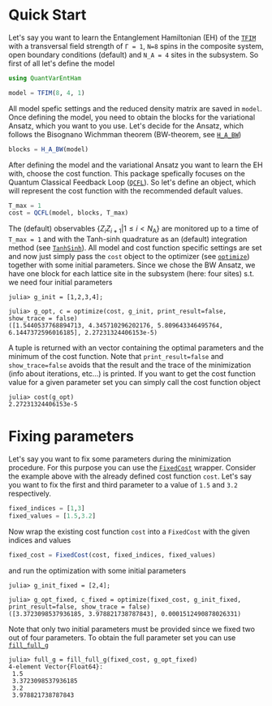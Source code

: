 # Quick Start 

Let's say you want to learn the Entanglement Hamiltonian (EH) of the [`TFIM`](@ref) with 
a transversal field strength of `Γ = 1`, `N=8` spins in the composite system, open boundary conditions (default) and `N_A = 4` sites in the subsystem.
So first of all let's define the model
```jl
using QuantVarEntHam

model = TFIM(8, 4, 1)
```
All model spefic settings and the reduced density matrix are saved in `model`.
Once defining the model, you need to obtain the blocks for the variational Ansatz, which you want to you use.
Let's decide for the Ansatz, which follows the Bisognano Wichmman theorem (BW-theorem, see [`H_A_BW`](@ref))
```jl
blocks = H_A_BW(model)
```
After defining the model and the variational Ansatz you want to learn the EH with, choose the cost function.
This package spefically focuses on the Quantum Classical Feedback Loop ([`QCFL`](@ref)).
So let's define an object, which will represent the cost function with the recommended default values.
```jl
T_max = 1
cost = QCFL(model, blocks, T_max)
```
The (default) observables $\{ Z_i Z_{i+1} | 1 \leq i < N_\text{A} \}$ are monitored up to a time of `T_max = 1`
and with the Tanh-sinh quadrature as an (default) integration method (see [`TanhSinh`](@ref)).
All model and cost function specific settings are set and now just simply pass the 
`cost` object to the optimizer (see [`optimize`](@ref)) together with some initial parameters.
Since we chose the BW Ansatz, we have one block for each lattice site in the subsystem (here: four sites) s.t. we need four initial parameters
```jlcon
julia> g_init = [1,2,3,4];

julia> g_opt, c = optimize(cost, g_init, print_result=false, show_trace = false)
([1.5440537768894713, 4.345710296202176, 5.809643346495764, 6.1447372596016185], 2.27231324406153e-5)
```
A tuple is returned with an vector containing the optimal parameters and the minimum of the cost function.
Note that `print_result=false` and `show_trace=false` avoids that the result and the trace of the minimization (info about iterations, etc...) is printed.
If you want to get the cost function value for a given parameter set you can simply call the cost function object
```jlcon
julia> cost(g_opt)
2.27231324406153e-5
```

# Fixing parameters
Let's say you want to fix some parameters during the minimization procedure.
For this purpose you can use the [`FixedCost`](@ref) wrapper.
Consider the example above with the already defined cost function `cost`.
Let's say you want to fix the first and third parameter to a value of `1.5` and `3.2` respectively.
```jl
fixed_indices = [1,3]
fixed_values = [1.5,3.2]
``` 
Now wrap the existing cost function `cost` into a `FixedCost` with the given indices and values 
```jl
fixed_cost = FixedCost(cost, fixed_indices, fixed_values)
```
and run the optimization with some initial parameters
```jlcon
julia> g_init_fixed = [2,4];

julia> g_opt_fixed, c_fixed = optimize(fixed_cost, g_init_fixed, print_result=false, show_trace = false)
([3.3723098537936185, 3.978821738787843], 0.0001512490878026331)
```
Note that only two initial parameters must be provided since we fixed two out of four parameters.
To obtain the full parameter set you can use [`fill_full_g`](@ref)
```jlcon
julia> full_g = fill_full_g(fixed_cost, g_opt_fixed)
4-element Vector{Float64}:
 1.5
 3.3723098537936185
 3.2
 3.978821738787843
```